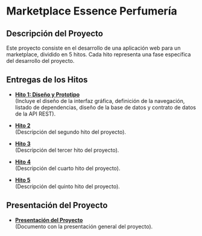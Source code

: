 # Marketplace Essence Perfumería

## Descripción del Proyecto

Este proyecto consiste en el desarrollo de una aplicación web para un marketplace, dividido en 5 hitos. Cada hito representa una fase específica del desarrollo del proyecto.

## Entregas de los Hitos

-   **[Hito 1: Diseño y Prototipo](path-to-hito-1)**  
    (Incluye el diseño de la interfaz gráfica, definición de la navegación, listado de dependencias, diseño de la base de datos y contrato de datos de la API REST).

-   **[Hito 2](path-to-hito-2)**  
    (Descripción del segundo hito del proyecto).

-   **[Hito 3](path-to-hito-3)**  
    (Descripción del tercer hito del proyecto).

-   **[Hito 4](path-to-hito-4)**  
    (Descripción del cuarto hito del proyecto).

-   **[Hito 5](path-to-hito-5)**  
    (Descripción del quinto hito del proyecto).

## Presentación del Proyecto

-   **[Presentación del Proyecto](path-to-presentacion)**  
    (Documento con la presentación general del proyecto).
